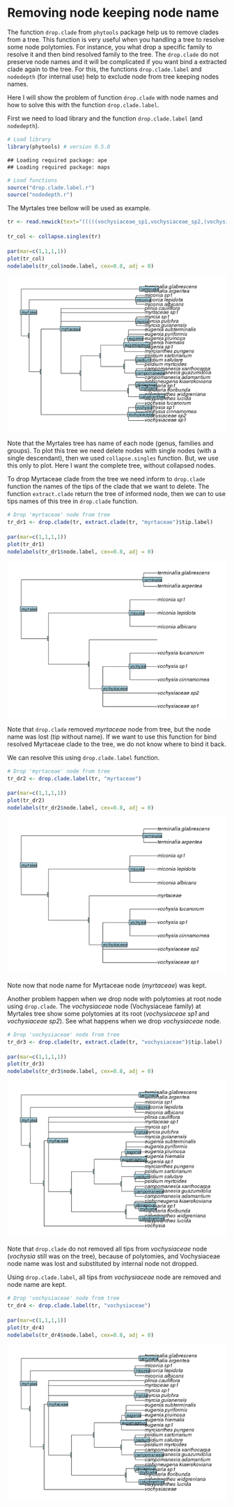 
# Removing node keeping node name

The function `drop.clade` from `phytools` package help us to remove clades from a tree. This function is very useful when you handling a tree to resolve some node polytomies. For instance, you what drop a specific family to resolve it and then bind resolved family to the tree. The `drop.clade` do not preserve node names and it will be complicated if you want bind a extracted clade again to the tree. For this, the functions `drop.clade.label` and `nodedepth` (for internal use) help to exclude node from tree keeping nodes names.

Here I will show the problem of function `drop.clade` with node names and how to solve this with the function `drop.clade.label`.

First we need to load library and the function `drop.clade.label` (and `nodedepth`).


```r
# Load library
library(phytools) # version 0.5.0
```

```
## Loading required package: ape
## Loading required package: maps
```

```r
# Load functions
source("drop.clade.label.r")
source("nodedepth.r")
```

The Myrtales tree bellow will be used as example.


```r
tr <- read.newick(text="(((((vochysiaceae_sp1,vochysiaceae_sp2,(vochysia_cinnamomea,vochysia_sp1,vochysia_tucanorum)vochysia)vochysiaceae,((((((((((((((calyptranthes_lucida,calyptranthes_widgreniana)calyptranthes))myrciagroup,(((myrciaria_floribunda,myrciaria_sp1)myrciaria,(((siphoneugena_kiaerskoviana)siphoneugena)))pliniagroup))),(((((((campomanesia_adamantium,campomanesia_guazumifolia,campomanesia_xanthocarpa)campomanesia,(psidium_myrtoides,psidium_salutare,psidium_sartorianum)psidium))))pimentagroup,((myrcianthes_pungens)myrcianthes,(eugenia_sp1,eugenia_hiemalis,eugenia_pruinosa,eugenia_pyriformis,eugenia_subterminalis)eugenia)eugeniagroup))))))myrteae)myrteaestem))),(myrcia_guianensis,myrcia_pulchra,myrcia_sp1)myrcia,myrtaceae_sp1,(plinia_cauliflora)plinia)myrtaceae),(((miconia_albicans,miconia_lepidota,miconia_sp1)miconia)melastomataceae))),((terminalia_argentea,terminalia_glabrescens)terminalia)combretaceae)myrtales;")

tr_col <- collapse.singles(tr)

par(mar=c(1,1,1,1))
plot(tr_col)
nodelabels(tr_col$node.label, cex=0.8, adj = 0)
```

![](example_figs/ex_myrtales_tree-1.png) 

Note that the Myrtales tree has name of each node (genus, families and groups). To plot this tree we need delete nodes with single nodes (with a single descendant), then we used `collapse.singles` function. But, we use this only to plot. Here I want the complete tree, without collapsed nodes.

To drop Myrtaceae clade from the tree we need inform to `drop.clade` function the names of the tips of the clade that we want to delete. The function `extract.clade` return the tree of informed node, then we can to use tips names of this tree in `drop.clade` function.


```r
# Drop 'myrtaceae' node from tree
tr_dr1 <- drop.clade(tr, extract.clade(tr, "myrtaceae")$tip.label)

par(mar=c(1,1,1,1))
plot(tr_dr1)
nodelabels(tr_dr1$node.label, cex=0.8, adj = 0)
```

![](example_figs/ex_drop_myrtaceae-1.png) 

Note that `drop.clade` removed *myrtaceae* node from tree, but the node name was lost (tip without name). If we want to use this function for bind resolved Myrtaceae clade to the tree, we do not know where to bind it back.

We can resolve this using `drop.clade.label` function.


```r
# Drop 'myrtaceae' node from tree
tr_dr2 <- drop.clade.label(tr, "myrtaceae")

par(mar=c(1,1,1,1))
plot(tr_dr2)
nodelabels(tr_dr2$node.label, cex=0.8, adj = 0)
```

![](example_figs/ex_drop_myrtaceae_correct-1.png) 

Note now that node name for Myrtaceae node (*myrtaceae*) was kept.

Another problem happen when we drop node with polytomies at root node using `drop.clade`. The *vochysiaceae* node (Vochysiaceae family) at Myrtales tree show some polytomies at its root (*vochysiaceae sp1* and *vochysiaceae sp2*). See what happens when we drop *vochysiaceae* node.


```r
# Drop 'vochysiaceae' node from tree
tr_dr3 <- drop.clade(tr, extract.clade(tr, "vochysiaceae")$tip.label)

par(mar=c(1,1,1,1))
plot(tr_dr3)
nodelabels(tr_dr3$node.label, cex=0.8, adj = 0)
```

![](example_figs/ex_drop_vochysiaceae-1.png) 

Note that `drop.clade` do not removed all tips from *vochysiaceae* node (*vochysia* still was on the tree), because of polytomies, and Vochysiaceae node name was lost and substituted by internal node not dropped.

Using `drop.clade.label`, all tips from *vochysiaceae* node are removed and node name are kept.


```r
# Drop 'vochysiaceae' node from tree
tr_dr4 <- drop.clade.label(tr, "vochysiaceae")

par(mar=c(1,1,1,1))
plot(tr_dr4)
nodelabels(tr_dr4$node.label, cex=0.8, adj = 0)
```

![](example_figs/ex_drop_vochysiaceae_correct-1.png) 
